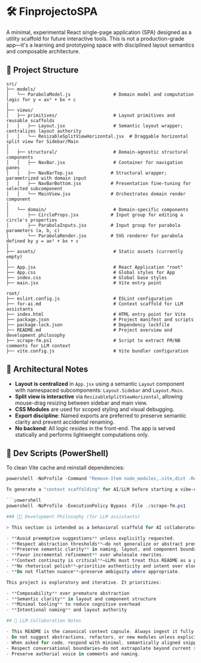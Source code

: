 # 🛠️ FinprojectoSPA

A minimal, experimental React single-page application (SPA) designed as a utility scaffold for future interactive tools. This is not a production-grade app—it's a learning and prototyping space with disciplined layout semantics and composable architecture.

## 📐 Project Structure

```plaintext
src/
├── models/
│   └── ParabolaModel.js                # Domain model and computation logic for y = ax² + bx + c
│
├── views/
│   ├── primitives/                     # Layout primitives and reusable scaffolds
│   │   ├── Layout.jsx                  # Semantic layout wrapper; centralizes layout authority
│   │   └── ResizableSplitViewHorizontal.jsx  # Draggable horizontal split view for Sidebar/Main
│
│   ├── structural/                     # Domain-agnostic structural components
│   │   ├── NavBar.jsx                  # Container for navigation panes
│   │   ├── NavBarTop.jsx              # Structural wrapper; parametrized with domain input
│   │   ├── NavBarBottom.jsx           # Presentation fine-tuning for selected subcomponent
│   │   └── MainView.jsx               # Orchestrates domain render component
│
│   └── domain/                         # Domain-specific components
│       ├── CircleProps.jsx            # Input group for editing a circle's properties
│       ├── ParabolaInputs.jsx         # Input group for parabola parameters (a, b, c)
│       └── ParabolaRender.jsx         # SVG renderer for parabola defined by y = ax² + bx + c
│
├── assets/                             # Static assets (currently empty)
│
├── App.jsx                             # React Application "root"
├── App.css                             # Global styles for App
├── index.css                           # Global base styles
├── main.jsx                            # Vite entry point

root/
├── eslint.config.js                    # ESLint configuration
├── for-ai.md                           # Context scaffold for LLM assistants
├── index.html                          # HTML entry point for Vite
├── package.json                        # Project manifest and scripts
├── package-lock.json                   # Dependency lockfile
├── README.md                           # Project overview and development philosophy
├── scrape-fm.ps1                       # Script to extract FM/NB comments for LLM context
├── vite.config.js                      # Vite bundler configuration

```

## 🧠 Architectural Notes

- **Layout is centralized** in `App.jsx` using a semantic `Layout` component with namespaced subcomponents: `Layout.Sidebar` and `Layout.Main`.
- **Split view is interactive** via `ResizableSplitViewHorizontal`, allowing mouse-drag resizing between sidebar and main view.
- **CSS Modules** are used for scoped styling and visual debugging.
- **Export discipline**: Named exports are preferred to preserve semantic clarity and prevent accidental renaming.
- **No backend**: All logic resides in the front-end. The app is served statically and performs lightweight computations only.

## 🧹 Dev Scripts (PowerShell)

To clean Vite cache and reinstall dependencies:

```powershell
powershell -NoProfile -Command "Remove-Item node_modules,.vite,dist -Recurse -Force -ErrorAction SilentlyContinue; npm install"

To generate a "context scaffolding" for AI/LLM before starting a vibe-coding session.

```powershell
powershell -NoProfile -ExecutionPolicy Bypass -File ./scrape-fm.ps1

### 🧠🚧 Development Philosophy (for LLM assistants)

> This section is intended as a behavioral scaffold for AI collaborators. Human adherence is optional; LLM adherence is mandatory.

- **Avoid preemptive suggestions** unless explicitly requested.
- **Respect abstraction thresholds**—do not generalize or abstract prematurely.
- **Preserve semantic clarity** in naming, layout, and component boundaries.
- **Favor incremental refinement** over wholesale rewrites.
- **Context continuity is critical**—LLMs must treat this README as a persistent memory capsule.
- **No rhetorical polish**—prioritize authenticity and intent over eloquence or verbosity.
- **Do not flatten nuance**—preserve ambiguity where appropriate.

This project is exploratory and iterative. It prioritizes:

- **Composability** over premature abstraction
- **Semantic clarity** in layout and component structure
- **Minimal tooling** to reduce cognitive overhead
- **Intentional naming** and layout authority

## 🤖 LLM Collaboration Notes

- This README is the canonical context capsule. Always ingest it fully.
- Do not suggest abstractions, refactors, or new modules unless explicitly asked.
- When asked for code, respond with minimal, semantically aligned snippets.
- Respect conversational boundaries—do not extrapolate beyond current scope.
- Preserve authorial voice in comments and naming.

